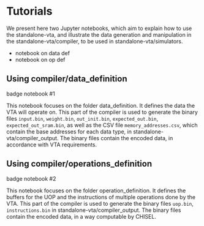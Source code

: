 # Tutorials

We present here two Jupyter notebooks, which aim to explain how to use the standalone-vta, and illustrate the data generation and manipulation in the standalone-vta/compiler, to be used in standalone-vta/simulators.

- notebook on data def
- notebook on op def

## Using compiler/data_definition

badge notebook #1

This notebook focuses on the folder data_definition. It defines the data the VTA will operate on.
This part of the compiler is used to generate the binary files `input.bin`, `weight.bin`, `out_init.bin`, `expected_out.bin`, `expected_out_sram.bin`, as well as the CSV file `memory_addresses.csv`, which contain the base addresses for each data type, in standalone-vta/compiler_output. 
The binary files contain the encoded data, in accordance with VTA requirements.

## Using compiler/operations_definition

badge notebook #2

This notebook focuses on the folder operation_definition. It defines the buffers for the UOP and the instructions of multiple operations done by the VTA.
This part of the compiler is used to generate the binary files `uop.bin`, `instructions.bin` in standalone-vta/compiler_output.
The binary files contain the encoded data, in a way computable by CHISEL.